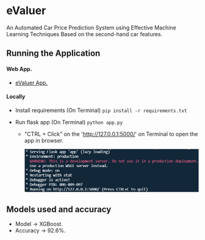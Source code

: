 # eValuer
An Automated Car Price Prediction System using Effective Machine Learning Techniques Based on the second-hand car features.

## Running the Application
#### Web App.
- [eValuer App.](https://valuer-app.herokuapp.com/)

#### Locally
- Install requirements (On Terminal)
   `pip install -r requirements.txt`
   
- Run flask app (On Terminal)
    `python app.py`
    - "CTRL + Click" on the 'http://127.0.0.1:5000/' on Terminal to open the app in browser.
         <p align="center">
         <img src="https://github.com/rutvikraj/eValuer/blob/main/static/images/img-01.png" width="500"/>
         </p>

## Models used and accuracy
- Model -> XGBoost.
- Accuracy -> 92.6%.
